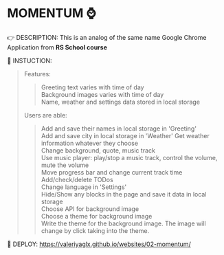 
# MOMENTUM ⌚

:point_right: DESCRIPTION:  This is an analog of the same name Google Chrome Application from **RS School course**

:page_facing_up: INSTUCTION: 
> Features:
> > Greeting text varies with time of day   
> > Background images varies with time of day   
> > Name, weather and settings data stored in local storage
>
> Users are able:
> > Add and save their names in local storage in 'Greeting'   
> > Add and save city in local storage in 'Weather'
> > Get weather information whatever they choose   
> > Change background, quote, music track   
> > Use music player: play/stop a music track, control the volume, mute the volume   
> > Move progress bar and change current track time   
> > Add/check/delete TODos   
> > Change language in 'Settings'      
> > Hide/Show any blocks in the page and save it data in local storage   
> > Choose API for background image   
> > Choose a theme for background image   
> > Write the theme for the background image. The image will change by click taking into the theme.   


:eyes: DEPLOY: https://valeriyaglx.github.io/websites/02-momentum/


